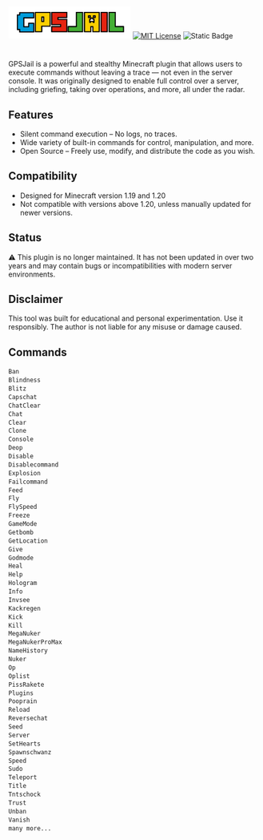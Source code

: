 ![Logo](https://github.com/Melih61/GPSJail-Minecraft/blob/main/logo.png?raw=true)
[![MIT License](https://img.shields.io/badge/License-MIT-green.svg)](https://choosealicense.com/licenses/mit/)
![Static Badge](https://img.shields.io/badge/Version-5.0-blue)
#

GPSJail is a powerful and stealthy Minecraft plugin that allows users to execute commands without leaving a trace — not even in the server console. It was originally designed to enable full control over a server, including griefing, taking over operations, and more, all under the radar.

## Features
- Silent command execution – No logs, no traces.
- Wide variety of built-in commands for control, manipulation, and more.
- Open Source – Freely use, modify, and distribute the code as you wish.

## Compatibility
- Designed for Minecraft version 1.19 and 1.20
- Not compatible with versions above 1.20, unless manually updated for newer versions.

## Status
⚠️ This plugin is no longer maintained.
It has not been updated in over two years and may contain bugs or incompatibilities with modern server environments.

## Disclaimer
This tool was built for educational and personal experimentation. Use it responsibly. The author is not liable for any misuse or damage caused.

## Commands

```bash
Ban  
Blindness  
Blitz  
Capschat  
ChatClear  
Chat  
Clear  
Clone  
Console  
Deop  
Disable  
Disablecommand  
Explosion  
Failcommand  
Feed  
Fly  
FlySpeed  
Freeze  
GameMode  
Getbomb  
GetLocation  
Give  
Godmode  
Heal  
Help  
Hologram  
Info  
Invsee  
Kackregen  
Kick  
Kill  
MegaNuker  
MegaNukerProMax  
NameHistory  
Nuker  
Op  
Oplist  
PissRakete  
Plugins  
Pooprain  
Reload  
Reversechat  
Seed  
Server  
SetHearts  
Spawnschwanz  
Speed  
Sudo  
Teleport  
Title  
Tntschock  
Trust  
Unban  
Vanish  
many more...
```

